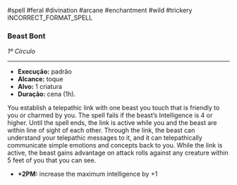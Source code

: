 #spell #feral #divination #arcane #enchantment #wild #trickery 
INCORRECT_FORMAT_SPELL
### Beast Bont
*1º Círculo*
___
- **Execução:** padrão
- **Alcance:** toque
- **Alvo:** 1 criatura
- **Duração:** cena (1h).

You establish a telepathic link with one beast you touch that is friendly to you or charmed by you. The spell fails if the beast’s Intelligence is 4 or higher. Until the spell ends, the link is active while you and the beast are within line of sight of each other. Through the link, the beast can understand your telepathic messages to it, and it can telepathically communicate simple emotions and concepts back to you. While the link is active, the beast gains advantage on attack rolls against any creature within 5 feet of you that you can see.

- **+2PM:** increase the maximum intelligence by +1
